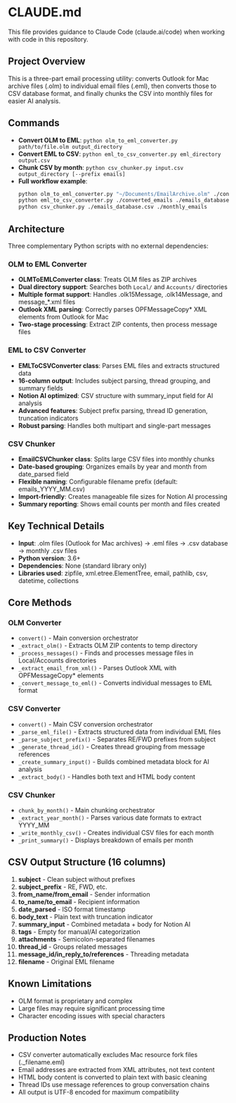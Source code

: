 # CLAUDE.md

This file provides guidance to Claude Code (claude.ai/code) when working with code in this repository.

## Project Overview
This is a three-part email processing utility: converts Outlook for Mac archive files (.olm) to individual email files (.eml), then converts those to CSV database format, and finally chunks the CSV into monthly files for easier AI analysis.

## Commands
- **Convert OLM to EML**: `python olm_to_eml_converter.py path/to/file.olm output_directory`
- **Convert EML to CSV**: `python eml_to_csv_converter.py eml_directory output.csv`
- **Chunk CSV by month**: `python csv_chunker.py input.csv output_directory [--prefix emails]`
- **Full workflow example**: 
  ```bash
  python olm_to_eml_converter.py "~/Documents/EmailArchive.olm" ./converted_emails
  python eml_to_csv_converter.py ./converted_emails ./emails_database.csv
  python csv_chunker.py ./emails_database.csv ./monthly_emails
  ```

## Architecture
Three complementary Python scripts with no external dependencies:

### OLM to EML Converter
- **OLMToEMLConverter class**: Treats OLM files as ZIP archives
- **Dual directory support**: Searches both `Local/` and `Accounts/` directories
- **Multiple format support**: Handles .olk15Message, .olk14Message, and message_*.xml files
- **Outlook XML parsing**: Correctly parses OPFMessageCopy* XML elements from Outlook for Mac
- **Two-stage processing**: Extract ZIP contents, then process message files

### EML to CSV Converter  
- **EMLToCSVConverter class**: Parses EML files and extracts structured data
- **16-column output**: Includes subject parsing, thread grouping, and summary fields
- **Notion AI optimized**: CSV structure with summary_input field for AI analysis
- **Advanced features**: Subject prefix parsing, thread ID generation, truncation indicators
- **Robust parsing**: Handles both multipart and single-part messages

### CSV Chunker
- **EmailCSVChunker class**: Splits large CSV files into monthly chunks
- **Date-based grouping**: Organizes emails by year and month from date_parsed field
- **Flexible naming**: Configurable filename prefix (default: emails_YYYY_MM.csv)
- **Import-friendly**: Creates manageable file sizes for Notion AI processing
- **Summary reporting**: Shows email counts per month and files created

## Key Technical Details
- **Input**: .olm files (Outlook for Mac archives) → .eml files → .csv database → monthly .csv files
- **Python version**: 3.6+
- **Dependencies**: None (standard library only)
- **Libraries used**: zipfile, xml.etree.ElementTree, email, pathlib, csv, datetime, collections

## Core Methods

### OLM Converter
- `convert()` - Main conversion orchestrator
- `_extract_olm()` - Extracts OLM ZIP contents to temp directory
- `_process_messages()` - Finds and processes message files in Local/Accounts directories
- `_extract_email_from_xml()` - Parses Outlook XML with OPFMessageCopy* elements
- `_convert_message_to_eml()` - Converts individual messages to EML format

### CSV Converter
- `convert()` - Main CSV conversion orchestrator
- `_parse_eml_file()` - Extracts structured data from individual EML files
- `_parse_subject_prefix()` - Separates RE/FWD prefixes from subject
- `_generate_thread_id()` - Creates thread grouping from message references
- `_create_summary_input()` - Builds combined metadata block for AI analysis
- `_extract_body()` - Handles both text and HTML body content

### CSV Chunker
- `chunk_by_month()` - Main chunking orchestrator
- `_extract_year_month()` - Parses various date formats to extract YYYY_MM
- `_write_monthly_csv()` - Creates individual CSV files for each month
- `_print_summary()` - Displays breakdown of emails per month

## CSV Output Structure (16 columns)
1. **subject** - Clean subject without prefixes
2. **subject_prefix** - RE, FWD, etc. 
3. **from_name/from_email** - Sender information
4. **to_name/to_email** - Recipient information
5. **date_parsed** - ISO format timestamp
6. **body_text** - Plain text with truncation indicator
7. **summary_input** - Combined metadata + body for Notion AI
8. **tags** - Empty for manual/AI categorization
9. **attachments** - Semicolon-separated filenames
10. **thread_id** - Groups related messages
11. **message_id/in_reply_to/references** - Threading metadata
12. **filename** - Original EML filename

## Known Limitations
- OLM format is proprietary and complex
- Large files may require significant processing time
- Character encoding issues with special characters

## Production Notes
- CSV converter automatically excludes Mac resource fork files (._filename.eml)
- Email addresses are extracted from XML attributes, not text content
- HTML body content is converted to plain text with basic cleaning
- Thread IDs use message references to group conversation chains
- All output is UTF-8 encoded for maximum compatibility